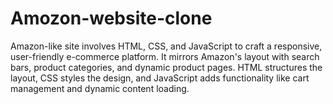 # Amozon-website-clone
Amazon-like site involves HTML, CSS, and JavaScript to craft a responsive, user-friendly e-commerce platform. It mirrors Amazon's layout with search bars, product categories, and dynamic product pages. HTML structures the layout, CSS styles the design, and JavaScript adds functionality like cart management and dynamic content loading.
